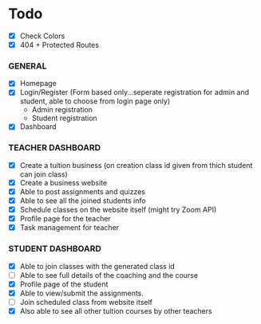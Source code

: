 # Todo
- [x] Check Colors
- [x] 404 + Protected Routes
### GENERAL
- [x] Homepage
- [x] Login/Register (Form based only…seperate registration for admin and student, able to choose from login page only)
     - Admin registration
     - Student registration
- [x] Dashboard

### TEACHER DASHBOARD
- [x] Create a tuition business (on creation class id given from thich student can join class)
- [x] Create a business website
- [x] Able to post assignments and quizzes
- [x] Able to see all the joined students info
- [x] Schedule classes on the website itself (might try Zoom API)
- [x] Profile page for the teacher
- [x] Task management for teacher

### STUDENT DASHBOARD
- [x] Able to join classes with the generated class id
- [ ] Able to see full details of the coaching and the course
- [x] Profile page of the student
- [x] Able to view/submit the assignments. 
- [ ] Join scheduled class from website itself
- [x] Also able to see all other tuition courses by other teachers 
